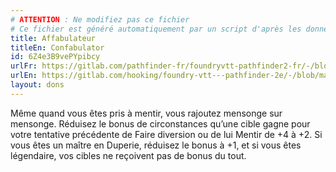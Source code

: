```yaml
---
# ATTENTION : Ne modifiez pas ce fichier
# Ce fichier est généré automatiquement par un script d'après les données du module Foundry VTT officiel et de sa traduction
title: Affabulateur
titleEn: Confabulator
id: 6Z4e3B9vePYpibcy
urlFr: https://gitlab.com/pathfinder-fr/foundryvtt-pathfinder2-fr/-/blob/master/data/feats/6Z4e3B9vePYpibcy.htm
urlEn: https://gitlab.com/hooking/foundry-vtt---pathfinder-2e/-/blob/master/packs/data/feats.db/confabulator.json
layout: dons
---
```

Même quand vous êtes pris à mentir, vous rajoutez mensonge sur mensonge. Réduisez le bonus de circonstances qu’une cible gagne pour votre tentative précédente de Faire diversion ou de lui Mentir de +4 à +2. Si vous êtes un maître en Duperie, réduisez le bonus à +1, et si vous êtes légendaire, vos cibles ne reçoivent pas de bonus du tout.
